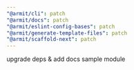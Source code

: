 ```yaml
---
"@armit/cli": patch
"@armit/docs": patch
"@armit/eslint-config-bases": patch
"@armit/generate-template-files": patch
"@armit/scaffold-next": patch
---
```


upgrade deps & add docs sample module
